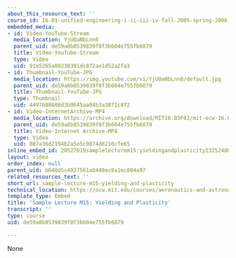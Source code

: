 ```yaml
---
about_this_resource_text: ''
course_id: 16-01-unified-engineering-i-ii-iii-iv-fall-2005-spring-2006
embedded_media:
- id: Video-YouTube-Stream
  media_location: YjUOaNbLnn0
  parent_uid: de59a8b8539839f8f3b604e755fb6879
  title: Video-YouTube-Stream
  type: Video
  uid: 91e5265a88238391dc872ae1d52a2fa3
- id: Thumbnail-YouTube-JPG
  media_location: https://img.youtube.com/vi/YjUOaNbLnn0/default.jpg
  parent_uid: de59a8b8539839f8f3b604e755fb6879
  title: Thumbnail-YouTube-JPG
  type: Thumbnail
  uid: 4497688608d3b9b45aa04b3a3871c8f2
- id: Video-InternetArchive-MP4
  media_location: https://archive.org/download/MIT16.03F03/mit-ocw-16.03-lec-mit-01mar2004.mpg-220k.mp4
  parent_uid: de59a8b8539839f8f3b604e755fb6879
  title: Video-Internet Archive-MP4
  type: Video
  uid: 087a36d2194b2a5e5c9874d8216cfe65
inline_embed_id: 20527019samplelecturem15:yieldingandplasticity23252480
layout: video
order_index: null
parent_uid: b640d5c4937561ab448ec8a1ec804a97
related_resources_text: ''
short_url: sample-lecture-m15-yielding-and-plasticity
technical_location: https://ocw.mit.edu/courses/aeronautics-and-astronautics/16-01-unified-engineering-i-ii-iii-iv-fall-2005-spring-2006/materials-structures/sample-lecture-m15-yielding-and-plasticity
template_type: Embed
title: 'Sample Lecture M15: Yielding and Plasticity'
transcript: ''
type: course
uid: de59a8b8539839f8f3b604e755fb6879

---
```

None